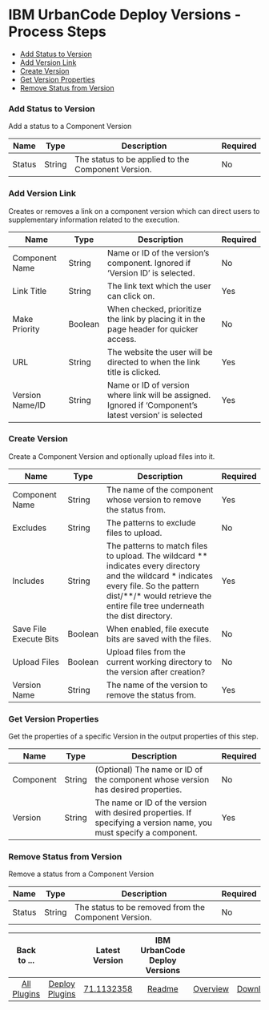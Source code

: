 
# IBM UrbanCode Deploy Versions - Process Steps


* [Add Status to Version](#add_status_to_version)
* [Add Version Link](#add_version_link)
* [Create Version](#create_version)
* [Get Version Properties](#get_version_properties)
* [Remove Status from Version](#remove_status_from_version)


### Add Status to Version

Add a status to a Component Version


| Name | Type | Description                                                                                                          | Required |
| ---- | ---- | -------------------------------------------------------------------------------------------------------------------- | -------- |
| Status | String | The status to be applied to the Component Version. | No |

### Add Version Link

Creates or removes a link on a component version which can direct users to supplementary information related to the execution.



| Name | Type | Description                                                                                                          | Required |
| ---- | ---- | -------------------------------------------------------------------------------------------------------------------- | -------- |
| Component Name | String | Name or ID of the version’s component. Ignored if ‘Version ID’ is selected. | No |
| Link Title | String | The link text which the user can click on. | Yes |
| Make Priority | Boolean | When checked, prioritize the link by placing it in the page header for quicker access. | No |
| URL | String | The website the user will be directed to when the link title is clicked. | Yes |
| Version Name/ID | String | Name or ID of version where link will be assigned. Ignored if ‘Component’s latest version’ is selected | Yes |

### Create Version

Create a Component Version and optionally upload files into it.


| Name | Type | Description                                                                                                          | Required |
| ---- | ---- | -------------------------------------------------------------------------------------------------------------------- | -------- |
| Component Name | String | The name of the component whose version to remove the status from. | Yes |
| Excludes | String | The patterns to exclude files to upload. | No |
| Includes | String | The patterns to match files to upload. The wildcard \*\* indicates every directory and the wildcard \* indicates every file. So the pattern dist/\*\*/\* would retrieve the entire file tree underneath the dist directory. | Yes |
| Save File Execute Bits | Boolean | When enabled, file execute bits are saved with the files. | No |
| Upload Files | Boolean | Upload files from the current working directory to the version after creation? | No |
| Version Name | String | The name of the version to remove the status from. | Yes |

### Get Version Properties

Get the properties of a specific Version in the output properties of this step.


| Name | Type | Description                                                                                                          | Required |
| ---- | ---- | -------------------------------------------------------------------------------------------------------------------- | -------- |
| Component | String | (Optional) The name or ID of the component whose version has desired properties. | No |
| Version | String | The name or ID of the version with desired properties. If specifying a version name, you must specify a component. | Yes |

### Remove Status from Version

Remove a status from a Component Version


| Name | Type | Description                                                                                                          | Required |
| ---- | ---- | -------------------------------------------------------------------------------------------------------------------- | -------- |
| Status | String | The status to be removed from the Component Version. | No |



|Back to ...||Latest Version|IBM UrbanCode Deploy Versions |||
| :---: | :---: | :---: | :---: | :---: | :---: |
|[All Plugins](../../index.md)|[Deploy Plugins](../README.md)|[71.1132358](https://raw.githubusercontent.com/UrbanCode/IBM-UCD-PLUGINS/main/files/uDeploy-Version/ucd-uDeploy-Version-71.1132358.zip)|[Readme](README.md)|[Overview](overview.md)|[Downloads](downloads.md)|
